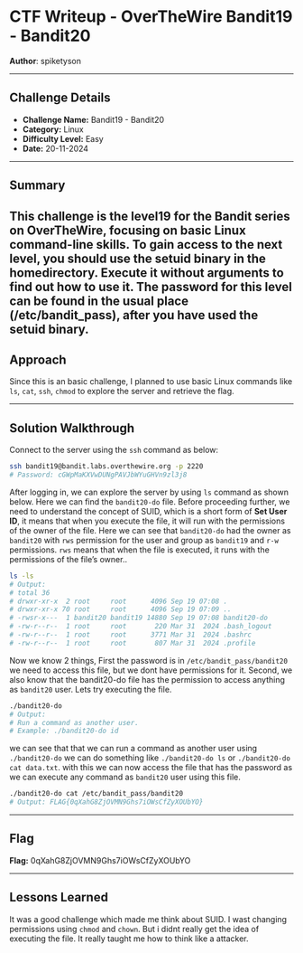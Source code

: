# CTF Writeup - **OverTheWire Bandit19 - Bandit20**

**Author**: spiketyson  

---

## Challenge Details

- **Challenge Name:** Bandit19 - Bandit20
- **Category:** Linux
- **Difficulty Level:** Easy
- **Date:** 20-11-2024

---

## Summary

This challenge is the level19 for the Bandit series on OverTheWire, focusing on basic Linux command-line skills. To gain access to the next level, you should use the setuid binary in the homedirectory. Execute it without arguments to find out how to use it. The password for this level can be found in the usual place (/etc/bandit_pass), after you have used the setuid binary.
---

## Approach

Since this is an basic challenge, I planned to use basic Linux commands like `ls`, `cat`, `ssh`, `chmod` to explore the server and retrieve the flag.

---

## Solution Walkthrough

Connect to the server using the `ssh` command as below:

```bash
ssh bandit19@bandit.labs.overthewire.org -p 2220
# Password: cGWpMaKXVwDUNgPAVJbWYuGHVn9zl3j8
```

After logging in, we can explore the server by using `ls` command as shown below. Here we can find the `bandit20-do` file. Before proceeding further, we need to understand the concept of SUID, which is a short form of **Set User ID**, it means that when you execute the file, it will run with the permissions of the owner of the file. Here we can see that `bandit20-do` had the owner as `bandit20` with `rws` permission for the user and group as `bandit19` and `r-w` permissions. `rws` means that when the file is executed, it runs with the permissions of the file’s owner..

```bash
ls -ls
# Output: 
# total 36
# drwxr-xr-x  2 root     root      4096 Sep 19 07:08 .
# drwxr-xr-x 70 root     root      4096 Sep 19 07:09 ..
# -rwsr-x---  1 bandit20 bandit19 14880 Sep 19 07:08 bandit20-do
# -rw-r--r--  1 root     root       220 Mar 31  2024 .bash_logout
# -rw-r--r--  1 root     root      3771 Mar 31  2024 .bashrc
# -rw-r--r--  1 root     root       807 Mar 31  2024 .profile
```

Now we know 2 things, First the password is in `/etc/bandit_pass/bandit20` we need to access this file, but we dont have permissions for it. Second, we also know that the bandit20-do file has the permission to access anything as `bandit20` user. Lets try executing the file.

```bash
./bandit20-do
# Output: 
# Run a command as another user.
# Example: ./bandit20-do id
```

we can see that that we can run a command as another user using `./bandit20-do` we can do something like `./bandit20-do ls` or `./bandit20-do cat data.txt`. with this we can now access the file that has the password as we can execute any command as `bandit20` user using this file.   

```bash
./bandit20-do cat /etc/bandit_pass/bandit20
# Output: FLAG{0qXahG8ZjOVMN9Ghs7iOWsCfZyXOUbYO}
```
---

## Flag

**Flag:**  0qXahG8ZjOVMN9Ghs7iOWsCfZyXOUbYO

---

## Lessons Learned

It was a good challenge which made me think about SUID. I wast changing permissions using `chmod` and `chown`. But i didnt really get the idea of executing the file. It really taught me how to think like a attacker. 